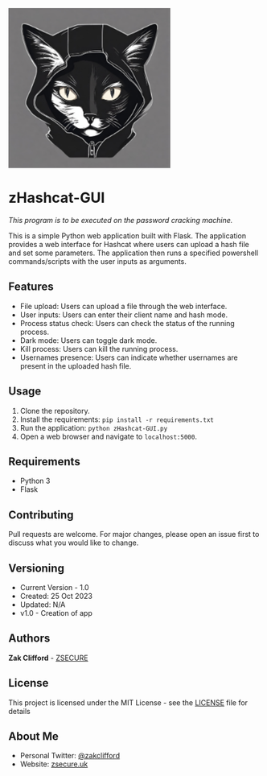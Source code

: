 ![zHashcat](static/images/logo.png)
# zHashcat-GUI

*This program is to be executed on the password cracking machine.*

This is a simple Python web application built with Flask. The application provides a web interface for Hashcat where users can upload a hash file and set some parameters. The application then runs a specified powershell commands/scripts with the user inputs as arguments.

## Features

- File upload: Users can upload a file through the web interface.
- User inputs: Users can enter their client name and hash mode.
- Process status check: Users can check the status of the running process.
- Dark mode: Users can toggle dark mode.
- Kill process: Users can kill the running process.
- Usernames presence: Users can indicate whether usernames are present in the uploaded hash file.

## Usage

1. Clone the repository.
2. Install the requirements: `pip install -r requirements.txt`
3. Run the application: `python zHashcat-GUI.py`
4. Open a web browser and navigate to `localhost:5000`.

## Requirements

- Python 3
- Flask

## Contributing

Pull requests are welcome. For major changes, please open an issue first to discuss what you would like to change.

## Versioning

- Current Version - 1.0
- Created: 25 Oct 2023
- Updated: N/A 
- v1.0 - Creation of app

## Authors

**Zak Clifford** - [ZSECURE](https://github.com/ZSECURE)

## License

This project is licensed under the MIT License - see the [LICENSE](LICENSE) file for details

## About Me

- Personal Twitter: [@zakclifford](https://twitter.com/zak_hax)
- Website: [zsecure.uk](https://zsecure.uk/)
